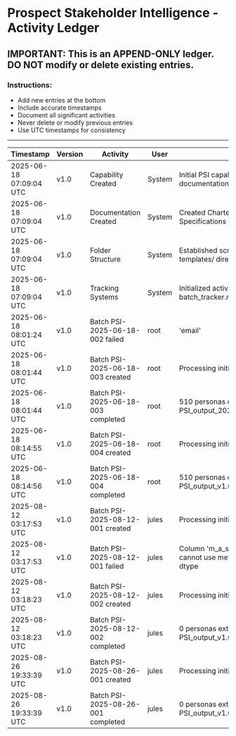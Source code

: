 # Prospect Stakeholder Intelligence - Activity Ledger

## IMPORTANT: This is an APPEND-ONLY ledger. DO NOT modify or delete existing entries.

### Instructions:
- Add new entries at the bottom
- Include accurate timestamps
- Document all significant activities
- Never delete or modify previous entries
- Use UTC timestamps for consistency

---

| Timestamp | Version | Activity | User | Details | Status |
|-----------|---------|----------|------|---------|--------|
| 2025-06-18 07:09:04 UTC | v1.0 | Capability Created | System | Initial PSI capability setup with all documentation | Complete |
| 2025-06-18 07:09:04 UTC | v1.0 | Documentation Created | System | Created Charter, Architecture, SOP, and Specifications documents | Complete |
| 2025-06-18 07:09:04 UTC | v1.0 | Folder Structure | System | Established scripts/, configs/, outputs/, templates/ directories | Complete |
| 2025-06-18 07:09:04 UTC | v1.0 | Tracking Systems | System | Initialized activity_ledger.md, batch_tracker.md, version_history.md | Complete || 2025-06-18 08:01:24 UTC | v1.0 | Batch PSI-2025-06-18-002 created | root | Processing initiated | Started |
| 2025-06-18 08:01:24 UTC | v1.0 | Batch PSI-2025-06-18-002 failed | root | 'email' | Failed |
| 2025-06-18 08:01:44 UTC | v1.0 | Batch PSI-2025-06-18-003 created | root | Processing initiated | Started |
| 2025-06-18 08:01:44 UTC | v1.0 | Batch PSI-2025-06-18-003 completed | root | 510 personas extracted, output: PSI_output_20250618_100144.xlsx | Complete |
| 2025-06-18 08:14:55 UTC | v1.0 | Batch PSI-2025-06-18-004 created | root | Processing initiated | Started |
| 2025-06-18 08:14:56 UTC | v1.0 | Batch PSI-2025-06-18-004 completed | root | 510 personas extracted, output: PSI_output_v1.0_20250618_101456.xlsx | Complete |
| 2025-08-12 03:17:53 UTC | v1.0 | Batch PSI-2025-08-12-001 created | jules | Processing initiated | Started |
| 2025-08-12 03:17:53 UTC | v1.0 | Batch PSI-2025-08-12-001 failed | jules | Column 'm_a_score' has dtype object, cannot use method 'nlargest' with this dtype | Failed |
| 2025-08-12 03:18:23 UTC | v1.0 | Batch PSI-2025-08-12-002 created | jules | Processing initiated | Started |
| 2025-08-12 03:18:23 UTC | v1.0 | Batch PSI-2025-08-12-002 completed | jules | 0 personas extracted, output: PSI_output_v1.0_20250812_031823.xlsx | Complete |
| 2025-08-26 19:33:39 UTC | v1.0 | Batch PSI-2025-08-26-001 created | jules | Processing initiated | Started |
| 2025-08-26 19:33:39 UTC | v1.0 | Batch PSI-2025-08-26-001 completed | jules | 0 personas extracted, output: PSI_output_v1.0_20250826_193339.xlsx | Complete |
